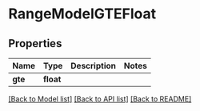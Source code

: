 # RangeModelGTEFloat


## Properties
Name | Type | Description | Notes
------------ | ------------- | ------------- | -------------
**gte** | **float** |  | 

[[Back to Model list]](../README.md#documentation-for-models) [[Back to API list]](../README.md#documentation-for-api-endpoints) [[Back to README]](../README.md)


